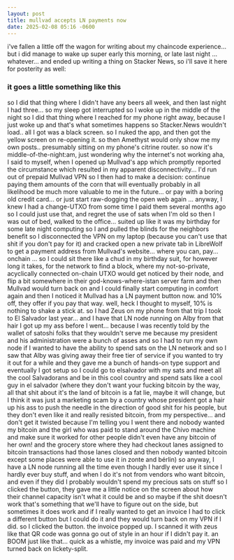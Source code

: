 ```yaml
---
layout: post
title: mullvad accepts LN payments now
date: 2025-02-08 05:16 -0600
---
```


i've fallen a little off the wagon for writing about my chaincode experience... but i did manage to wake up super early this morning, or late last night ... whatever... and ended up writing a thing on Stacker News, so i'll save it here for posterity as well:


### it goes a little something like this

so I did that thing where I didn't have any beers all week, and then last night I had three... so my sleep got interrupted
so I woke up in the middle of the night
so I did that thing where I reached for my phone right away, because I just woke up and that's what sometimes happens
so Stacker.News wouldn't load.. all I got was a black screen.
so I nuked the app, and then got the yellow screen on re-opening it.
so then  Amethyst would only show me my own posts.. presumably sitting on my phone's citrine router.
so now it's middle-of-the-night:am, just wondering why the internet's not working
aha, I said to myself, when I opened up Mullvad's app which promptly reported the circumstance which resulted in my apparent disconnectivity... I'd run out of prepaid Mullvad VPN
so I then had to make a decision: continue paying them amounts of the corn that will eventually probably in all likelihood be much more valuable to me in the future... or pay with a boring old credit card... or just start raw-dogging the open web again
... anyway, I knew I had a change-UTXO from some time I paid them several months ago
so I could just use that, and regret the use of sats when I'm old
so then I was out of bed, walked to the office... suited up like it was my birthday for some late night computing
so I and pulled the blinds for the neighbors benefit
so I disconnected the VPN on my laptop (because you can't use that shit if you don't pay for it) and cracked open a new private tab in LibreWolf to get a payment address from Mullvad's website... where you can, pay... onchain
... so I could sit there like a chud in my birthday suit, for however long it takes, for the network to find a block, where my not-so-private, acyclically connected on-chain UTXO would get noticed by their node, and flip a bit somewhere in their god-knows-where-istan server farm and then Mullvad would turn back on and I could finally start computing in comfort again
and then I noticed it
Mullvad has a LN payment button now. and 10% off, they offer if you pay that way.
well, heck I thought to myself, 10% is nothing to shake a stick at.
so I had Zeus on my phone from that trip I took to El Salvador last year... and I have that LN node running on Alby from that hair I got up my ass before I went... because I was recently told by the wallet of satoshi folks that they wouldn't serve me because my president and his administration were a bunch of asses and so I had to run my own node if I wanted to have the ability to spend sats on the LN network and so I saw that Alby was giving away their free tier of service if you wanted to try it out for a while and they gave me a bunch of hands-on type support and eventually I got setup so I could go to elsalvador with my sats and meet all the cool Salvadorans and be in this cool country and spend sats like a cool guy in el salvador (where they don't want your fucking bitcoin by the way, all that shit about it's the land of bitcoin is a fat lie, maybe it will change, but I think it was just a marketing scam by a country whose president got a hair up his ass to push the needle in the direction of good shit for his people, but they don't even like it and really resisted bitcoin, from my perspective... and don't get it twisted because I'm telling you I went there and nobody wanted my bitcoin and the girl who was paid to stand around the Chivo machine and make sure it worked for other people didn't even have any bitcoin of her own! and the grocery store where they had checkout lanes assigned to bitcoin transactions had those lanes closed and then nobody wanted bitcoin except some places were able to use it in zonte and bérlin)
so anyway, I have a LN node running all the time even though I hardly ever use it since I hardly ever buy stuff, and when I do it's not from vendors who want bitcoin, and even if they did I probably wouldn't spend my precious sats on stuff
so I clicked the button, they gave me a little notice on the screen about how their channel capacity isn't what it could be and so maybe if the shit doesn't work that's something that we'll have to figure out on the side, but sometimes it does work and if I really wanted to get an invoice I had to click a different button but I could do it and they would turn back on my VPN if I did.
so I clicked the button. the invoice popped up. I scanned it with zeus like that QR code was gonna go out of style in an hour if I didn't pay it.
an BOOM
just like that... quick as a whistle, my invoice was paid
and my VPN turned back on lickety-split.
